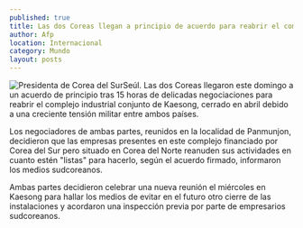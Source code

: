 ```yaml
---
published: true
title: Las dos Coreas llegan a principio de acuerdo para reabrir el complejo industrial conjunto
author: Afp
location: Internacional
category: Mundo
layout: posts
---
```


![Presidenta de Corea del Sur](http://i.imgur.com/dSrdIj6m.jpg)Seúl. Las dos Coreas llegaron este domingo a un acuerdo de principio tras 15 horas de delicadas negociaciones para reabrir el complejo industrial conjunto de Kaesong, cerrado en abril debido a una creciente tensión militar entre ambos países.

Los negociadores de ambas partes, reunidos en la localidad de Panmunjon, decidieron que las empresas presentes en este complejo financiado por Corea del Sur pero situado en Corea del Norte reanuden sus actividades en cuanto estén "listas" para hacerlo, según el acuerdo firmado, informaron los medios sudcoreanos.

Ambas partes decidieron celebrar una nueva reunión el miércoles en Kaesong para hallar los medios de evitar en el futuro otro cierre de las instalaciones y acordaron una inspección previa por parte de empresarios sudcoreanos.
